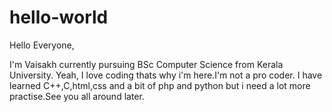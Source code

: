 # hello-world

Hello Everyone,

I'm Vaisakh currently pursuing BSc Computer Science from Kerala University. Yeah, I love coding thats why i'm here.I'm not a pro coder. I have learned C++,C,html,css and a bit of php and python but i need a lot more practise.See you all around later.
